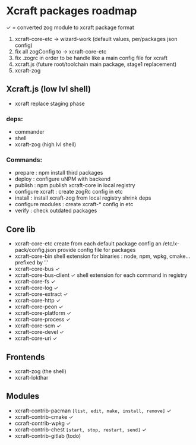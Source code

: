 # Xcraft packages roadmap
✓ = converted zog module to xcraft package format


1. xcraft-core-etc -> wizard-work (default values, per/packages json config)
2. fix all zogConfig to -> xcraft-core-etc
3. fix .zogrc in order to be handle like a main config file for xcraft
4. xcraft.js (future root/toolchain main package, stage1 replacement)
5. xcraft-zog


## Xcraft.js (low lvl shell)
- xcraft
  replace staging phase

### deps:
  - commander
  - shell
  - xcraft-zog (high lvl shell)

### Commands:
  - prepare : npm install third packages
  - deploy  : configure uNPM with backend
  - publish : npm publish xcraft-core in local registry
  - configure xcraft  : create zogRc config in etc
  - install : install xcraft-zog from local registry
              shrink deps
  - configure modules : create xcraft-* config in etc
  - verify  : check outdated packages

## Core lib
- xcraft-core-etc
    create from each default package config an /etc/x-pack/config.json
    provide config file for packages
- xcraft-core-bin
    shell extension for binaries : node, npm, wpkg, cmake... prefixed by '.'
- xcraft-core-bus ✓
- xcraft-core-bus-client ✓
  shell extension for each command in registry
- xcraft-core-fs ✓
- xcraft-core-log ✓
- xcraft-core-extract ✓
- xcraft-core-http ✓
- xcraft-core-peon ✓
- xcraft-core-platform ✓
- xcraft-core-process ✓
- xcraft-core-scm ✓
- xcraft-core-devel ✓
- xcraft-core-uri ✓


## Frontends

- xcraft-zog (the shell)
- xcraft-lokthar


## Modules

- xcraft-contrib-pacman `[list, edit, make, install, remove]` ✓
- xcraft-contrib-cmake ✓
- ccraft-contrib-wpkg ✓
- xcraft-contrib-chest `[start, stop, restart, send]`  ✓
- xcraft-contrib-gitlab (todo)
